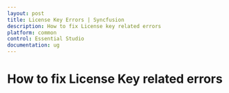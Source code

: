 ```yaml
---
layout: post
title: License Key Errors | Syncfusion 
description: How to fix License key related errors
platform: common
control: Essential Studio
documentation: ug
---
```


# How to fix License Key related errors







